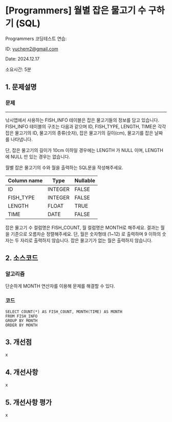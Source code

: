 # [Programmers] 월별 잡은 물고기 수 구하기 (SQL)
Programmers 코딩테스트 연습: 

ID: yuchem2@gmail.com

Date: 2024.12.17

소요시간: 5분

## 1. 문제설명

### 문제
---
낚시앱에서 사용하는 FISH_INFO 테이블은 잡은 물고기들의 정보를 담고 있습니다. FISH_INFO 테이블의 구조는 다음과 같으며 ID, FISH_TYPE, LENGTH, TIME은 각각 잡은 물고기의 ID, 물고기의 종류(숫자), 잡은 물고기의 길이(cm), 물고기를 잡은 날짜를 나타냅니다.

단, 잡은 물고기의 길이가 10cm 이하일 경우에는 LENGTH 가 NULL 이며, LENGTH 에 NULL 만 있는 경우는 없습니다.

월별 잡은 물고기의 수와 월을 출력하는 SQL문을 작성해주세요.

| Column name | Type    | Nullable  |
|-------------|---------|-----------|
| ID          | INTEGER | FALSE     |
| FISH_TYPE   | INTEGER | FALSE     |
| LENGTH      | FLOAT   | TRUE      |
| TIME        | DATE    | FALSE     |

잡은 물고기 수 컬럼명은 FISH_COUNT, 월 컬럼명은 MONTH로 해주세요.
결과는 월을 기준으로 오름차순 정렬해주세요.
단, 월은 숫자형태 (1~12) 로 출력하며 9 이하의 숫자는 두 자리로 출력하지 않습니다. 잡은 물고기가 없는 월은 출력하지 않습니다.


## 2. 소스코드

### 알고리즘
단순하게 MONTH 연산자를 이용해 문제를 해결할 수 있다.

### 코드
```mysql
SELECT COUNT(*) AS FISH_COUNT, MONTH(TIME) AS MONTH
FROM FISH_INFO
GROUP BY MONTH
ORDER BY MONTH
```
## 3. 개선점
x
## 4. 개선사항
x
## 5. 개선사항 평가
x
